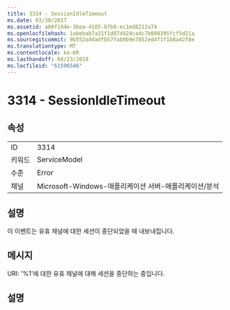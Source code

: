 ```yaml
---
title: 3314 - SessionIdleTimeout
ms.date: 03/30/2017
ms.assetid: a00f104e-3bea-4185-b7b0-ec1ed8212a74
ms.openlocfilehash: 1abebab7a31f1d07d424cadc7b008395fcf5d21a
ms.sourcegitcommit: 9b552addadfb57fab0b9e7852ed4f1f1b8a42f8e
ms.translationtype: MT
ms.contentlocale: ko-KR
ms.lasthandoff: 04/23/2019
ms.locfileid: "61596546"
---
```

# <a name="3314---sessionidletimeout"></a>3314 - SessionIdleTimeout
## <a name="properties"></a>속성  
  
|||  
|-|-|  
|ID|3314|  
|키워드|ServiceModel|  
|수준|Error|  
|채널|Microsoft-Windows-애플리케이션 서버-애플리케이션/분석|  
  
## <a name="description"></a>설명  
 이 이벤트는 유휴 채널에 대한 세션이 중단되었을 때 내보내집니다.  
  
## <a name="message"></a>메시지  
 URI: '%1'에 대한 유휴 채널에 대해 세션을 중단하는 중입니다.  
  
## <a name="details"></a>설명
